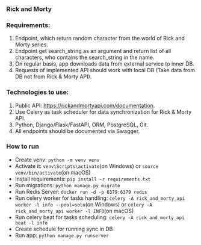 ### Rick and Morty

### Requirements:
1. Endpoint, which return random character from the world of Rick and Morty series.
2. Endpoint get search_string as an argument and return list of all characters, who contains the search_string in the name.
3. On regular basis, app downloads data from external service to inner DB.
4. Requests of implemented API should work with local DB (Take data from DB not from Rick & Morty API).

### Technologies to use:
1. Public API: https://rickandmortyapi.com/documentation.
2. Use Celery as task scheduler for data synchronization for Rick & Morty API.
3. Python, Django/Flask/FastAPI, ORM, PostgreSQL, Git.
4. All endpoints should be documented via Swagger.

### How to run

- Create venv: `python -m venv venv`
- Activate it: `venv\Scripts\activate`(on Windows) or `source venv/bin/activate`(on macOS)
- Install requirements: `pip install -r requirements.txt`
- Run migrations: `python manage.py migrate`
- Run Redis Server: `docker run -d -p 6379:6379 redis`
- Run celery worker for tasks handling: `celery -A rick_and_morty_api worker -l info --pool=solo`(on Windows) 
or `celery -A rick_and_morty_api worker -l INFO`(on macOS)
- Run celery beat for tasks scheduling: `celery -A rick_and_morty_api beat -l info `
- Create schedule for running sync in DB
- Run app: `python manage.py runserver`
